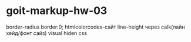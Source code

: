 # goit-markup-hw-03

border-radius
border:0;
htmlcolorcodes-сайт
line-height через calk(лайн хейд/фонт сайз)
visual hiden css